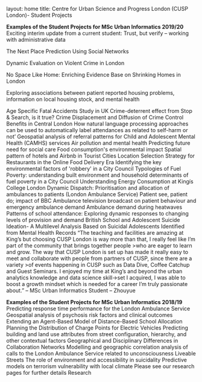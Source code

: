 layout: home
title: Centre for Urban Science and Progress London (CUSP London)- Student Projects

**Examples of the Student Projects for MSc Urban Informatics 2019/20**
Exciting interim update from a current student: Trust, but verify – working with administrative data

The Next Place Prediction Using Social Networks

Dynamic Evaluation on Violent Crime in London

No Space Like Home: Enriching Evidence Base on Shrinking Homes in London

Exploring associations between patient reported housing problems, information on local housing stock, and mental health

Age Specific Fatal Accidents Study in UK
Crime-deterrent effect from Stop & Search, is it true?
Crime Displacement and Diffusion of Crime Control Benefits in Central London
How natural language processing approaches can be used to automatically label attendances as related to self-harm or not’
Geospatial analysis of referral patterns for Child and Adolescent Mental Health (CAMHS) services
Air pollution and mental health
Predicting future need for social care
Food consumption's environmental impact
Spatial pattern of hotels and Airbnb in Tourist Cities
Location Selection Strategy for Restaurants in the Online Food Delivery Era
Identifying the key environmental factors of 'robbery' in a City Council
Typologies of Fuel Poverty: understanding built environment and household determinants of fuel poverty in a City Council
Understanding Energy Consumption at Kingís College London
Dynamic Dispatch: Prioritisation and allocation of ambulances to patients (London Ambulance Service)
Patient see, patient do; impact of BBC Ambulance television broadcast on patient behaviour and emergency ambulance demand
Ambulance demand during heatwaves
Patterns of school attendance: Exploring dynamic responses to changing levels of provision and demand
British School and Adolescent Suicide Ideation- A Multilevel Analysis Based on Suicidal Adolescents Identified from Mental Health Records
“The teaching and facilities are amazing at King’s but choosing CUSP London is way more than that, I really feel like I’m part of the community that brings together people >who are eager to learn and grow. The way that CUSP London is set up has made it really easy to meet and collaborate with people from partners of CUSP, since there are a variety >of events happening in CUSP such as Data Dive, Coffee Catchup and Guest Seminars. I enjoyed my time at King’s and beyond the urban analytics knowledge and data science skill->set I acquired, I was able to boost a growth mindset which is needed for a career I’m truly passionate about.” – MSc Urban Informatics Student – Zhouyue

**Examples of the Student Projects for MSc Urban Informatics 2018/19**
Predicting response time performance for the London Ambulance Service
Geospatial analysis of psychosis risk factors and clinical outcomes
Extending an Agent-Based Model of Distance-Based School Allocation
Planning the Distribution of Charge Points for Electric Vehicles
Predicting building and land use attributes from street configuration, hierarchy, and other contextual factors
Geographical and Disciplinary Differences in Collaboration Networks
Modelling and geographic correlation analysis of calls to the London Ambulance Service related to unconsciousness
Liveable Streets
The role of environment and accessibility in suicidality
Predictive models on terrorism vulnerability with local climate
Please see our research pages for further details Research
